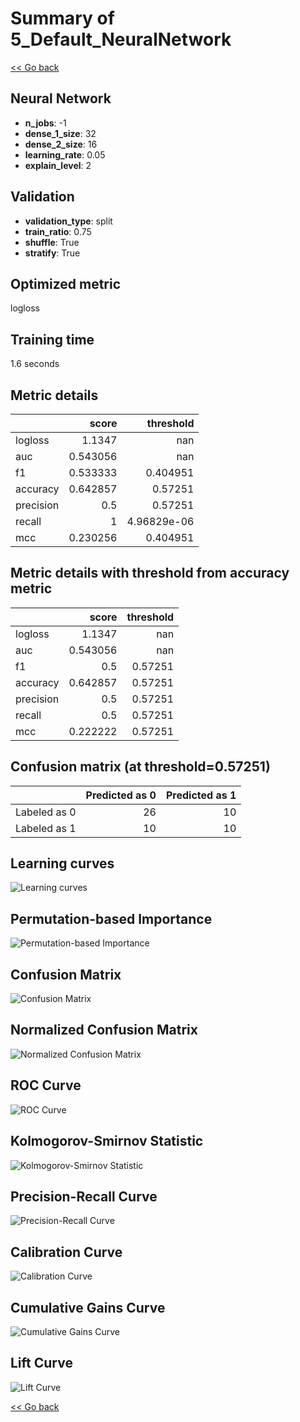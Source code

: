 # Summary of 5_Default_NeuralNetwork

[<< Go back](../README.md)


## Neural Network
- **n_jobs**: -1
- **dense_1_size**: 32
- **dense_2_size**: 16
- **learning_rate**: 0.05
- **explain_level**: 2

## Validation
 - **validation_type**: split
 - **train_ratio**: 0.75
 - **shuffle**: True
 - **stratify**: True

## Optimized metric
logloss

## Training time

1.6 seconds

## Metric details
|           |    score |     threshold |
|:----------|---------:|--------------:|
| logloss   | 1.1347   | nan           |
| auc       | 0.543056 | nan           |
| f1        | 0.533333 |   0.404951    |
| accuracy  | 0.642857 |   0.57251     |
| precision | 0.5      |   0.57251     |
| recall    | 1        |   4.96829e-06 |
| mcc       | 0.230256 |   0.404951    |


## Metric details with threshold from accuracy metric
|           |    score |   threshold |
|:----------|---------:|------------:|
| logloss   | 1.1347   |   nan       |
| auc       | 0.543056 |   nan       |
| f1        | 0.5      |     0.57251 |
| accuracy  | 0.642857 |     0.57251 |
| precision | 0.5      |     0.57251 |
| recall    | 0.5      |     0.57251 |
| mcc       | 0.222222 |     0.57251 |


## Confusion matrix (at threshold=0.57251)
|              |   Predicted as 0 |   Predicted as 1 |
|:-------------|-----------------:|-----------------:|
| Labeled as 0 |               26 |               10 |
| Labeled as 1 |               10 |               10 |

## Learning curves
![Learning curves](learning_curves.png)

## Permutation-based Importance
![Permutation-based Importance](permutation_importance.png)
## Confusion Matrix

![Confusion Matrix](confusion_matrix.png)


## Normalized Confusion Matrix

![Normalized Confusion Matrix](confusion_matrix_normalized.png)


## ROC Curve

![ROC Curve](roc_curve.png)


## Kolmogorov-Smirnov Statistic

![Kolmogorov-Smirnov Statistic](ks_statistic.png)


## Precision-Recall Curve

![Precision-Recall Curve](precision_recall_curve.png)


## Calibration Curve

![Calibration Curve](calibration_curve_curve.png)


## Cumulative Gains Curve

![Cumulative Gains Curve](cumulative_gains_curve.png)


## Lift Curve

![Lift Curve](lift_curve.png)



[<< Go back](../README.md)

